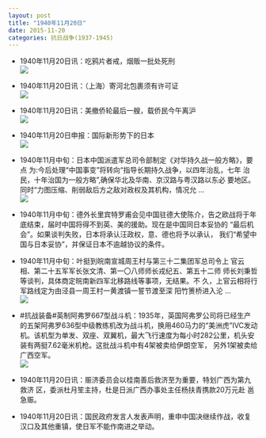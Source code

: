 ```yaml
---
layout: post
title: "1940年11月20日"
date: 2015-11-20
categories: 抗日战争(1937-1945)
---
```


<meta name="referrer" content="no-referrer" />

- 1940年11月20日讯：吃鸦片者戒，烟贩一批处死刑 <br/><img src="https://ww1.sinaimg.cn/large/aca367d8jw1ey7uovmp2rj20fr0bzq4j.jpg" />

- 1940年11月20日讯：（上海）寄河北包裹须有许可证 <br/><img src="https://ww2.sinaimg.cn/large/aca367d8jw1ey7sxz0jn5j209h070wfi.jpg" />

- 1940年11月20日讯：美撤侨轮最后一艘，载侨民今午离沪 <br/><img src="https://ww4.sinaimg.cn/large/aca367d8jw1ey7r88svwoj20ke0hljwb.jpg" />

- 1940年11月20日申报：国际新形势下的日本 <br/><img src="https://ww1.sinaimg.cn/large/aca367d8jw1ey7phnfmq2j20mj0yj4gi.jpg" />

- 1940年11月中旬：日本中国派遣军总司令部制定《对华持久战一般方略》，要点 为:今后处理“中国事变”将转向“指导长期持久战争，以四年治乱，七年 治民，十年治国为一般方略”,确保华北及华南、京汉路与粤汉路以东必 要地区。同时“力图压缩、削弱敌后方之敌对政权及其机构，情况允 ...  <br/><img src="https://ww2.sinaimg.cn/large/aca367d8jw1ey7jpodguwj20c80ay0u6.jpg" />

- 1940年11月中旬：德外长里宾特罗甫会见中国驻德大使陈介，告之欧战将于年 底结束，届时中国将得不到英、美的援助。现在是中国同日本妥协的 “最后机会”。如果谈判失败，日本将承认汪政权，意、德也将予以承认， 我们“希望中国与日本妥协”，并保证日本不逾越协议的条件。 

- 1940年11月中旬：叶挺到皖南宣城周王村与第三十二集团军总司令上 官云相、第二十五军军长张文清、第一〇八师师长戎纪五、第五十二师 师长刘秉哲等谈判，具体商定皖南新四军北移路线等事项，无结果。不 久，上官云相将行军路线定为由泾县一周王村一黄渡镇一誓节渡至深 阳竹箦桥进入沦 ...  <br/><img src="https://ww1.sinaimg.cn/large/aca367d8jw1ey79apmyv5j20c80ay401.jpg" />

- #抗战装备#英制阿弗罗667型战斗机：1935年，英国阿弗罗公司将已经生产的五架阿弗罗636型中级教练机改为战斗机，换用460马力的“美洲虎”ⅣC发动机。该机型为单发、双座、双翼机，最大飞行速度为每小时282公里，机头安装有两挺7.62毫米机枪。这批战斗机中有4架被卖给伊朗空军， 另外1架被卖给广西空军。 <br/><img src="https://ww2.sinaimg.cn/large/aca367d8jw1ey77k5adquj208c0jkabv.jpg" />

- 1940年11月20日讯：赈济委员会以桂南善后救济至为重要，特划广西为第九救济 区，委派杜月笙主持，杜是日派广西办事处主任杨扶青携款20万元赴 邕急赈。 

- 1940年11月20日讯：国民政府发言人发表声明，重申中国决继续作战，收复汉口及其他重镇，使日军不能作南进之举动。 

